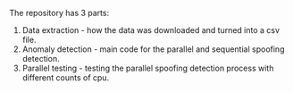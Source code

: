 The repository has 3 parts:

1) Data extraction - how the data was downloaded and turned into a csv file.
2) Anomaly detection - main code for the parallel and sequential spoofing detection.
3) Parallel testing - testing the parallel spoofing detection process with different counts of cpu.
